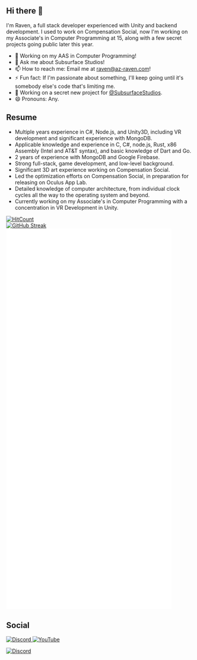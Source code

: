 ## Hi there 👋  
  
I'm Raven, a full stack developer experienced with Unity and backend development. I used to work on Compensation Social, now I'm working on my Associate's in Computer Programming at 15, along with a few secret projects going public later this year.  

- 🌱 Working on my AAS in Computer Programming!
- 💬 Ask me about Subsurface Studios!
- 📫 How to reach me: Email me at [raven@az-raven.com](mailto:raven@az-raven.com)!
- ⚡ Fun fact: If I'm passionate about something, I'll keep going until it's somebody else's code that's limiting me.
- 🎉 Working on a secret new project for [@SubsurfaceStudios](https://github.com/SubsurfaceStudios).
- 😄 Pronouns: Any.

## Resume
* Multiple years experience in C#, Node.js, and Unity3D, including VR development and significant experience with MongoDB.
* Applicable knowledge and experience in C, C#, node.js, Rust, x86 Assembly (Intel and AT&T syntax), and basic knowledge of Dart and Go.
* 2 years of experience with MongoDB and Google Firebase.
* Strong full-stack, game development, and low-level background.
* Significant 3D art experience working on Compensation Social.
* Led the optimization efforts on Compensation Social, in preparation for releasing on Oculus App Lab.
* Detailed knowledge of computer architecture, from individual clock cycles all the way to the operating system and beyond.
* Currently working on my Associate's in Computer Programming with a concentration in VR Development in Unity.

[![HitCount](https://hits.dwyl.com/bubby932/bubby932/bubby932.svg?style=flat&show=unique)](http://hits.dwyl.com/bubby932/bubby932/bubby932)  
[![GitHub Streak](https://streak-stats.demolab.com?user=az-raven&theme=transparent&hide_border=true&border_radius=3.5&date_format=j%20M%5B%20Y%5D&fire=FFFFFF&ring=EBEBEB&stroke=EBEBEB&background=EB545400&sideNums=EBEBEB&sideLabels=BFBFBF&currStreakLabel=EBEBEB&currStreakNum=FFFFFF&dates=EBEBEB)](https://git.io/streak-stats)  
![Metrics](/github-metrics.svg)  

## Social
[
  ![Discord](https://img.shields.io/badge/Subsurface%20Studios-%237289DA.svg?style=for-the-badge&logo=discord&logoColor=white)
](https://discord.gg/eAZF6m9C73)
[
  ![YouTube](https://img.shields.io/badge/Subsurface%20Studios-%23FF0000.svg?style=for-the-badge&logo=YouTube&logoColor=white)
](https://www.youtube.com/channel/UCWS_xkyKi61KeqBnKn1o1Rw/featured)  
  

[
  ![Discord](https://img.shields.io/badge/Compensation%20Social-%237289DA.svg?style=for-the-badge&logo=discord&logoColor=white)
](https://discord.gg/AMejDS2u6e)
